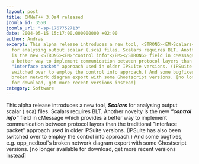```yaml
---
layout: post
title: OMNeT++ 3.0a4 released
joomla_id: 3550
joomla_url: "-sp-1767752713"
date: 2004-05-15 15:17:00.000000000 +02:00
author: Andras
excerpt: This alpha release introduces a new tool, <STRONG><EM>Scalars</EM></STRONG>
  for analysing output scalar (.sca) files. Scalars requires BLT. Another novelty
  is the new <STRONG><EM>"control info"</EM></STRONG> field in cMessage which provides
  a better way to implement communication between protocol layers than the traditional
  "interface packet" approach used in older IPSuite versions. (IPSuite has also been
  switched over to employ the control info approach.) And some bugfixes, e.g. opp_nedtool's
  broken network diagram export with some Ghostscript versions. [no longer available
  for download, get more recent versions instead]
category: Software
---
```

This alpha release introduces a new tool, <STRONG><EM>Scalars</EM></STRONG> for analysing output scalar (.sca) files. Scalars requires BLT. Another novelty is the new <STRONG><EM>"control info"</EM></STRONG> field in cMessage which provides a better way to implement communication between protocol layers than the traditional "interface packet" approach used in older IPSuite versions. (IPSuite has also been switched over to employ the control info approach.) And some bugfixes, e.g. opp_nedtool's broken network diagram export with some Ghostscript versions. [no longer available for download, get more recent versions instead]
